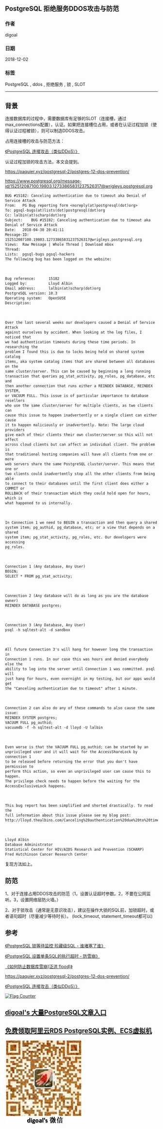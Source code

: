 ## PostgreSQL 拒绝服务DDOS攻击与防范  
                                                                                            
### 作者                                                                                                                                         
digoal                                                                                       
                                                                                              
### 日期                                                                                         
2018-12-02                                                                                        
                                                                                          
### 标签                                                                                       
PostgreSQL , ddos , 拒绝服务 , 锁 , SLOT      
                                                                                            
----                                                                                      
                                                                                               
## 背景              
连接数据库的过程中，需要数据库有足够的SLOT（连接槽，通过max_connections配置），认证。如果把连接槽位占用，或者在认证过程加锁（使得认证过程被锁），则可以制造DDOS攻击。  
  
占用连接槽的攻击与防范方法：  
  
[《PostgreSQL 连接攻击（类似DDoS）》](../201706/20170629_02.md)    
  
认证过程加锁的攻击方法，本文会提到。  
  
https://paquier.xyz/postgresql-2/postgres-12-dos-prevention/  
  
https://www.postgresql.org/message-id/152512087100.19803.12733865831237526317@wrigleys.postgresql.org  
  
```  
BUG #15182: Canceling authentication due to timeout aka Denial of Service Attack  
From:	PG Bug reporting form <noreply(at)postgresql(dot)org>  
To:	pgsql-bugs(at)lists(dot)postgresql(dot)org  
Cc:	lalbin(at)scharp(dot)org  
Subject:	BUG #15182: Canceling authentication due to timeout aka Denial of Service Attack  
Date:	2018-04-30 20:41:11  
Message-ID:	152512087100.19803.12733865831237526317@wrigleys.postgresql.org  
Views:	Raw Message | Whole Thread | Download mbox  
Thread:	  
Lists:	pgsql-bugs pgsql-hackers  
The following bug has been logged on the website:  
  
  
  
Bug reference:      15182  
Logged by:          Lloyd Albin  
Email address:      lalbin(at)scharp(dot)org  
PostgreSQL version: 10.3  
Operating system:   OpenSUSE  
Description:          
  
  
  
Over the last several weeks our developers caused a Denial of Service Attack  
against ourselves by accident. When looking at the log files, I noticed that  
we had authentication timeouts during these time periods. In researching the  
problem I found this is due to locks being held on shared system catalog  
items, aka system catalog items that are shared between all databases on the  
same cluster/server. This can be caused by beginning a long running  
transaction that queries pg_stat_activity, pg_roles, pg_database, etc and  
then another connection that runs either a REINDEX DATABASE, REINDEX SYSTEM,  
or VACUUM FULL. This issue is of particular importance to database resellers  
who use the same cluster/server for multiple clients, as two clients can  
cause this issue to happen inadvertently or a single client can either cause  
it to happen maliciously or inadvertently. Note: The large cloud providers  
give each of their clients their own cluster/server so this will not affect  
across cloud clients but can affect an individual client. The problem is  
that traditional hosting companies will have all clients from one or more  
web servers share the same PostgreSQL cluster/server. This means that one or  
two clients could inadvertently stop all the other clients from being able  
to connect to their databases until the first client does either a COMMIT or  
ROLLBACK of their transaction which they could hold open for hours, which is  
what happened to us internally.  
  
  
  
In Connection 1 we need to BEGIN a transaction and then query a shared  
system item; pg_authid, pg_database, etc; or a view that depends on a shared  
system item; pg_stat_activity, pg_roles, etc. Our developers were accessing  
pg_roles.  
  
  
  
Connection 1 (Any database, Any User)  
BEGIN;  
SELECT * FROM pg_stat_activity;  
  
  
  
Connection 2 (Any database will do as long as you are the database owner)  
REINDEX DATABASE postgres;  
  
  
  
Connection 3 (Any Database, Any User)  
psql -h sqltest-alt -d sandbox  
  
  
  
All future Connection 3's will hang for however long the transaction in  
Connection 1 runs. In our case this was hours and denied everybody else the  
ability to log into the server until Connection 1 was committed. psql will  
just hang for hours, even overnight in my testing, but our apps would get  
the "Canceling authentication due to timeout" after 1 minute.  
  
  
  
Connection 2 can also do any of these commands to also cause the same  
issue:  
REINDEX SYSTEM postgres;  
VACUUM FULL pg_authid;  
vacuumdb -f -h sqltest-alt -d lloyd -U lalbin  
  
  
  
Even worse is that the VACUUM FULL pg_authid; can be started by an  
unprivileged user and it will wait for the AccessShareLock by connection 1  
to be released before returning the error that you don't have permission to  
perform this action, so even an unprivileged user can cause this to happen.  
The privilege check needs to happen before the waiting for the  
AccessExclusiveLock happens.  
  
  
  
This bug report has been simplified and shorted drastically. To read the  
full information about this issue please see my blog post:  
http://lloyd.thealbins.com/Canceling%20authentication%20due%20to%20timeout  
  
  
  
Lloyd Albin  
Database Administrator  
Statistical Center for HIV/AIDS Research and Prevention (SCHARP)  
Fred Hutchinson Cancer Research Center  
```  
  
复现方法如上。  
  
## 防范
1、对于连接占用DDOS攻击的防范（1，设置认证超时参数。2，不要在公网监听。3，设置网络层防火墙。）   
  
2、对于锁攻击（通常是无意识攻击），建议在操作大锁的SQL前，加锁超时，或者语句超时（尽量减少等待时长）。  (lock_timeout, statement_timeout都可以)   
  
## 参考  
  
[《PostgreSQL 锁等待监控 珍藏级SQL - 谁堵塞了谁》](../201705/20170521_01.md)    
  
[《PostgreSQL 设置单条SQL的执行超时 - 防雪崩》](../201712/20171211_02.md)    
  
[《如何防止数据库雪崩(泛洪 flood)》](../201609/20160909_01.md)    
  
https://paquier.xyz/postgresql-2/postgres-12-dos-prevention/  
  
[《PostgreSQL 连接攻击（类似DDoS）》](../201706/20170629_02.md)    
  
  
<a rel="nofollow" href="http://info.flagcounter.com/h9V1"  ><img src="http://s03.flagcounter.com/count/h9V1/bg_FFFFFF/txt_000000/border_CCCCCC/columns_2/maxflags_12/viewers_0/labels_0/pageviews_0/flags_0/"  alt="Flag Counter"  border="0"  ></a>  
  
  
## [digoal's 大量PostgreSQL文章入口](https://github.com/digoal/blog/blob/master/README.md "22709685feb7cab07d30f30387f0a9ae")
  
  
## [免费领取阿里云RDS PostgreSQL实例、ECS虚拟机](https://free.aliyun.com/ "57258f76c37864c6e6d23383d05714ea")
  
  
![digoal's weixin](../pic/digoal_weixin.jpg "f7ad92eeba24523fd47a6e1a0e691b59")
  
